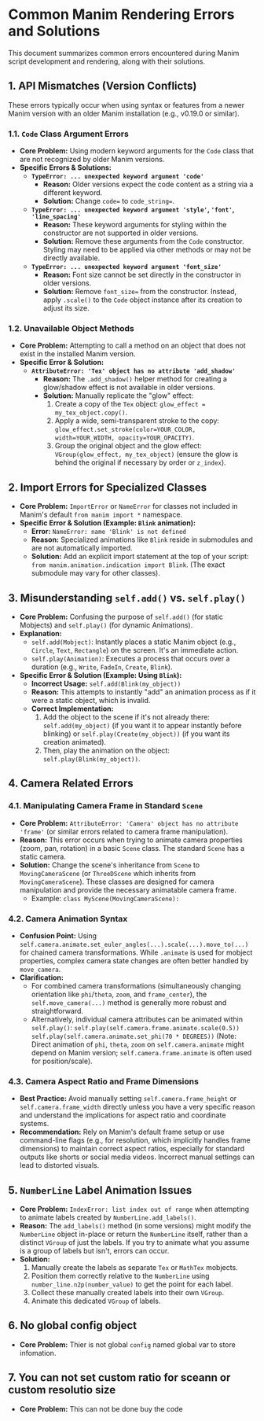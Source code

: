 # Common Manim Rendering Errors and Solutions

This document summarizes common errors encountered during Manim script development and rendering, along with their solutions.

## 1. API Mismatches (Version Conflicts)

These errors typically occur when using syntax or features from a newer Manim version with an older Manim installation (e.g., v0.19.0 or similar).

### 1.1. `Code` Class Argument Errors

*   **Core Problem:** Using modern keyword arguments for the `Code` class that are not recognized by older Manim versions.
*   **Specific Errors & Solutions:**
    *   **`TypeError: ... unexpected keyword argument 'code'`**
        *   **Reason:** Older versions expect the code content as a string via a different keyword.
        *   **Solution:** Change `code=` to `code_string=`.
    *   **`TypeError: ... unexpected keyword argument 'style'`, `'font'`, `'line_spacing'`**
        *   **Reason:** These keyword arguments for styling within the constructor are not supported in older versions.
        *   **Solution:** Remove these arguments from the `Code` constructor. Styling may need to be applied via other methods or may not be directly available.
    *   **`TypeError: ... unexpected keyword argument 'font_size'`**
        *   **Reason:** Font size cannot be set directly in the constructor in older versions.
        *   **Solution:** Remove `font_size=` from the constructor. Instead, apply `.scale()` to the `Code` object instance after its creation to adjust its size.

### 1.2. Unavailable Object Methods

*   **Core Problem:** Attempting to call a method on an object that does not exist in the installed Manim version.
*   **Specific Error & Solution:**
    *   **`AttributeError: 'Tex' object has no attribute 'add_shadow'`**
        *   **Reason:** The `.add_shadow()` helper method for creating a glow/shadow effect is not available in older versions.
        *   **Solution:** Manually replicate the "glow" effect:
            1.  Create a copy of the `Tex` object: `glow_effect = my_tex_object.copy()`.
            2.  Apply a wide, semi-transparent stroke to the copy: `glow_effect.set_stroke(color=YOUR_COLOR, width=YOUR_WIDTH, opacity=YOUR_OPACITY)`.
            3.  Group the original object and the glow effect: `VGroup(glow_effect, my_tex_object)` (ensure the glow is behind the original if necessary by order or `z_index`).

## 2. Import Errors for Specialized Classes

*   **Core Problem:** `ImportError` or `NameError` for classes not included in Manim's default `from manim import *` namespace.
*   **Specific Error & Solution (Example: `Blink` animation):**
    *   **Error:** `NameError: name 'Blink' is not defined`
    *   **Reason:** Specialized animations like `Blink` reside in submodules and are not automatically imported.
    *   **Solution:** Add an explicit import statement at the top of your script: `from manim.animation.indication import Blink`. (The exact submodule may vary for other classes).

## 3. Misunderstanding `self.add()` vs. `self.play()`

*   **Core Problem:** Confusing the purpose of `self.add()` (for static Mobjects) and `self.play()` (for dynamic Animations).
*   **Explanation:**
    *   `self.add(Mobject)`: Instantly places a static Manim object (e.g., `Circle`, `Text`, `Rectangle`) on the screen. It's an immediate action.
    *   `self.play(Animation)`: Executes a process that occurs over a duration (e.g., `Write`, `FadeIn`, `Create`, `Blink`).
*   **Specific Error & Solution (Example: Using `Blink`):**
    *   **Incorrect Usage:** `self.add(Blink(my_object))`
    *   **Reason:** This attempts to instantly "add" an animation process as if it were a static object, which is invalid.
    *   **Correct Implementation:**
        1.  Add the object to the scene if it's not already there: `self.add(my_object)` (if you want it to appear instantly before blinking) or `self.play(Create(my_object))` (if you want its creation animated).
        2.  Then, play the animation on the object: `self.play(Blink(my_object))`.

## 4. Camera Related Errors

### 4.1. Manipulating Camera Frame in Standard `Scene`

*   **Core Problem:** `AttributeError: 'Camera' object has no attribute 'frame'` (or similar errors related to camera frame manipulation).
*   **Reason:** This error occurs when trying to animate camera properties (zoom, pan, rotation) in a basic `Scene` class. The standard `Scene` has a static camera.
*   **Solution:** Change the scene's inheritance from `Scene` to `MovingCameraScene` (or `ThreeDScene` which inherits from `MovingCameraScene`). These classes are designed for camera manipulation and provide the necessary animatable camera frame.
    *   Example: `class MyScene(MovingCameraScene):`

### 4.2. Camera Animation Syntax

*   **Confusion Point:** Using `self.camera.animate.set_euler_angles(...).scale(...).move_to(...)` for chained camera transformations. While `.animate` is used for mobject properties, complex camera state changes are often better handled by `move_camera`.
*   **Clarification:**
    *   For combined camera transformations (simultaneously changing orientation like `phi`/`theta`, `zoom`, and `frame_center`), the `self.move_camera(...)` method is generally more robust and straightforward.
    *   Alternatively, individual camera attributes can be animated within `self.play()`:
        `self.play(self.camera.frame.animate.scale(0.5))`
        `self.play(self.camera.animate.set_phi(70 * DEGREES))`
        (Note: Direct animation of `phi`, `theta`, `zoom` on `self.camera.animate` might depend on Manim version; `self.camera.frame.animate` is often used for position/scale).

### 4.3. Camera Aspect Ratio and Frame Dimensions

*   **Best Practice:** Avoid manually setting `self.camera.frame_height` or `self.camera.frame_width` directly unless you have a very specific reason and understand the implications for aspect ratio and coordinate systems.
*   **Recommendation:** Rely on Manim's default frame setup or use command-line flags (e.g., for resolution, which implicitly handles frame dimensions) to maintain correct aspect ratios, especially for standard outputs like shorts or social media videos. Incorrect manual settings can lead to distorted visuals.

## 5. `NumberLine` Label Animation Issues

*   **Core Problem:** `IndexError: list index out of range` when attempting to animate labels created by `NumberLine.add_labels()`.
*   **Reason:** The `add_labels()` method (in some versions) might modify the `NumberLine` object in-place or return the `NumberLine` itself, rather than a distinct `VGroup` of just the labels. If you try to animate what you assume is a group of labels but isn't, errors can occur.
*   **Solution:**
    1.  Manually create the labels as separate `Tex` or `MathTex` mobjects.
    2.  Position them correctly relative to the `NumberLine` using `number_line.n2p(number_value)` to get the point for each label.
    3.  Collect these manually created labels into their own `VGroup`.
    4.  Animate this dedicated `VGroup` of labels.

## 6. No global config object
*   **Core Problem:** Thier is not global `config` named global var to store infomation.

## 7. You can not set custom ratio for sceann or custom resolutio size
*   **Core Problem:** This can not be done buy the code